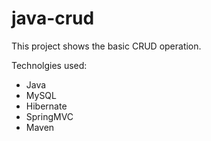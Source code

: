 # java-crud
This project shows the basic CRUD operation.

Technolgies used:
- Java
- MySQL
- Hibernate
- SpringMVC
- Maven
